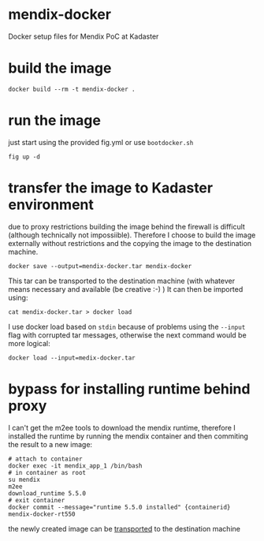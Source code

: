# mendix-docker
Docker setup files for Mendix PoC at Kadaster

# build the image
```
docker build --rm -t mendix-docker .
```

# run the image
just start using the provided fig.yml or use `bootdocker.sh`
```
fig up -d
```

# <a name="transfer"></a>transfer the image to Kadaster environment
due to proxy restrictions building the image behind the firewall is difficult (although technically not impossiible). Therefore I choose to build the image externally without restrictions and the copying the image to the destination machine.
```
docker save --output=mendix-docker.tar mendix-docker
```
This tar can be transported to the destination machine (with whatever means necessary and available (be creative :-) )
It can then be imported using:
```
cat mendix-docker.tar > docker load
```
I use docker load based on `stdin` because of problems using the `--input` flag with corrupted tar messages, otherwise the next command would be more logical:
```
docker load --input=medix-docker.tar
```

# bypass for installing runtime behind proxy
I can't get the m2ee tools to download the mendix runtime, therefore I installed the runtime by running the mendix container and then commiting the result to a new image:
```
# attach to container
docker exec -it mendix_app_1 /bin/bash
# in container as root
su mendix
m2ee
download_runtime 5.5.0
# exit container
docker commit --message="runtime 5.5.0 installed" {containerid} mendix-docker-rt550
```
the newly created image can be [transported](#transfer) to the destination machine 
